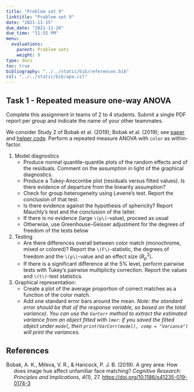 ```yaml
---
title: "Problem set 9"
linktitle: "Problem set 9"
date: "2021-11-15"
due_date: "2021-11-26"
due_time: "11:55 PM"
menu:
  evaluations:
    parent: Problem sets
    weight: 9
type: docs
toc: true
bibliography: "../../static/bib/references.bib"
csl: "../../static/bib/apa.csl"
---
```


## Task 1 - Repeated measure one-way ANOVA

Complete this assignment in teams of 2 to 4 students. Submit a single PDF report per group and indicate the name of your other teammates.

We consider Study 2 of Bobak et al. (2019); Bobak et al. (2019); see [paper](https://doi.org/10.1186/s41235-019-0174-3) and [helper code](/content/10-repeated-measures.R). Perform a repeated measure ANOVA with `color` as within-factor.

1.  Model diagnostics
    -   Produce normal quantile-quantile plots of the random effects and of the residuals. Comment on the assumption in light of the graphical diagnostics.
    -   Produce a Tukey-Anscombe plot (residuals versus fitted values). Is there evidence of departure from the linearity assumption?
    -   Check for group heterogeneity using Levene’s test. Report the conclusion of that test.
    -   Is there evidence against the hypothesis of sphericity? Report Mauchly’s test and the conclusion of the latter.
    -   If there is no evidence (large `\(p\)`-value), proceed as usual
    -   Otherwise, use Greenhouse-Geisser adjustment for the degrees of freedom of the tests below
2.  Testing
    -   Are there differences overall between color match (monochrome, mixed or colored)? Report the `\(F\)`-statistic, the degrees of freedom and the `\(p\)`-value and an effect size ($R^2_p$).
    -   If there is a significant difference at the 5% level, perform pairwise tests with Tukey’s pairwise multiplicity correction. Report the values and `\(t\)`-test statistics.
3.  Graphical representation:
    -   Create a plot of the average proportion of correct matches as a function of the color match.
    -   Add one standard error bars around the mean. *Note: the standard error should be that of the response variable, so based on the total variance). You can use the `VarCorr` method to extract the estimated variance from an object fitted with `lmer`: if you saved the fitted object under `model`, then `print(VarCorr(model), comp = "Variance")` will print the variances.*

## References

<div id="refs" class="references csl-bib-body hanging-indent" line-spacing="2">

<div id="ref-Bobak:2019" class="csl-entry">

Bobak, A. K., Mileva, V. R., & Hancock, P. J. B. (2019). A grey area: How does image hue affect unfamiliar face matching? *Cognitive Research: Principles and Implications*, *4*(1), 27. <https://doi.org/10.1186/s41235-019-0174-3>

</div>

</div>
